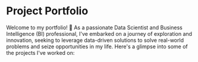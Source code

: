 # Project Portfolio
Welcome to my portfolio! 🚀 As a passionate Data Scientist and Business Intelligence (BI) professional, I've embarked on a journey of exploration and innovation, seeking to leverage data-driven solutions to solve real-world problems and seize opportunities in my life.  Here's a glimpse into some of the projects I've worked on:
